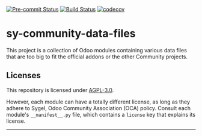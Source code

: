 
<!-- /!\ Non OCA Context : Set here the badge of your runbot / runboat instance. -->
[![Pre-commit Status](https://github.com/sygel-technology/sy-community-data-files/actions/workflows/pre-commit.yml/badge.svg?branch=18.0)](https://github.com/sygel-technology/sy-community-data-files/actions/workflows/pre-commit.yml?query=branch%3A18.0)
[![Build Status](https://github.com/sygel-technology/sy-community-data-files/actions/workflows/test.yml/badge.svg?branch=18.0)](https://github.com/sygel-technology/sy-community-data-files/actions/workflows/test.yml?query=branch%3A18.0)
[![codecov](https://codecov.io/gh/sygel-technology/sy-community-data-files/branch/18.0/graph/badge.svg)](https://codecov.io/gh/sygel-technology/sy-community-data-files)
<!-- /!\ Non OCA Context : Set here the badge of your translation instance. -->

<!-- /!\ do not modify above this line -->

# sy-community-data-files

This project is a collection of Odoo modules containing various data files that are too big to fit the official addons or the other Community projects.

<!-- /!\ do not modify below this line -->

<!-- prettier-ignore-start -->

[//]: # (addons)
[//]: # (end addons)

<!-- prettier-ignore-end -->

## Licenses

This repository is licensed under [AGPL-3.0](LICENSE).

However, each module can have a totally different license, as long as they adhere to Sygel, Odoo Community Association (OCA)
policy. Consult each module's `__manifest__.py` file, which contains a `license` key
that explains its license.

----
<!-- /!\ Non OCA Context : Set here the full description of your organization. -->

